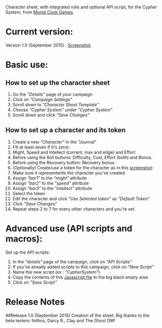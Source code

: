 Character sheet, with integrated rolls and optional API script, for the Cypher System, from [Monte Cook Games](http://www.montecookgames.com/games/).

# Current version:
Version 1.0 (September 2015) : [Screenshot](CypherSystem.png).

# Basic use:

## How to set up the character sheet
1. Go the _"Details"_ page of your campaign
2. Click on _"Campaign Settings"_
3. Scroll down to _"Character Sheet Template"_
4. Choose _"Cypher System"_ under _"Cypher System"_
5. Scroll down and click _"Save Changes"_

## How to set up a character and its token
1. Create a new _"Character"_ in the _"Journal"_
2. Fill at least (even if it's zero):
  1. Might, Speed and Intellect (current, max and edge) and Effort.
  2. Before using the Roll buttons: Difficulty, Cost, Effort (both) and Bonus.
  3. Before using the Recovery button: Recovery bonus.
3. (Optionally) Create/use a token for the character as in this [screenshot](CypherSystem_setup_the_character_token.jpg):
  1. Make sure it representents the character you've created
  2. Assign _"bar1"_ to the _"might"_ attribute
  3. Assign _"bar2"_ to the _"speed"_ attribute
  4. Assign _"bar3"_ to the _"intellect"_ attribute
4. Select the token
5. Edit the character and click _"Use Selected token"_ as _"Default Token"_
6. Click _"Save Changes"_
7. Repeat steps 2 to 7 for every other characters and you're set.

# Advanced use (API scripts and macros):
Set up the API scripts:
1. In the _"details"_ page of the campaign, click on _"API Scripts"_
2. If you've already added scripts to this campaign, click on _"New Script"_
3. Name the new script (ex : _"CypherSystem"_)
4. Copy the contents of this [Javascript file](https://github.com/Roll20/roll20-api-scripts/blob/master/CypherSystemSheet/cyphersystemsheet.js) to the big black empty area
5. Click on _"Save Script"_


# Release Notes

##Release 1.0 (September 2015)
Creation of the sheet.
Big thanks to the beta testers: llothos, Darcy R., Clay and The Ghost DM!
